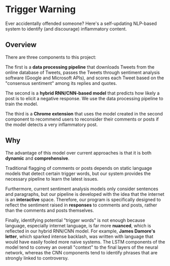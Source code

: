 # Trigger Warning #
Ever accidentally offended someone? Here's a self-updating NLP-based system to identify (and discourage) inflammatory content.

## Overview ##
There are three components to this project:

The first is a **data processing pipeline** that downloads Tweets from the online database of Tweets, 
passes the Tweets through sentiment analysis software (Google and Microsoft APIs), 
and scores each Tweet based on the "consensus sentiment" among its replies and quotes.

The second is a **hybrid RNN/CNN-based model** that predicts how likely a post is to elicit a negative response. 
We use the data processing pipeline to train the model.

The third is a **Chrome extension** that uses the model created in the second component to recommend users to reconsider 
their comments or posts if the model detects a very inflammatory post.

## Why ##
The advantage of this model over current approaches is that it is both **dynamic** and **comprehensive**. 

Traditional flagging of comments or posts depends on static language models that detect certain trigger words, 
but our system provides the necessary pipeline to learn the latest issues.

Furthermore, current sentiment analysis models only consider sentences and paragraphs, 
but our pipeline is developed with the idea that the internet is an **interactive** space. 
Therefore, our program is specifically designed to reflect the sentiment raised in **responses** to comments and posts,
rather than the comments and posts themselves.

Finally, identifying potential "trigger words" is not enough because language, especially internet language, is far more **nuanced**,
which is reflected in our hybrid RNN/CNN model.
For example, **James Damore's letter**, which sparked intense backlash, was written with language that would have easily fooled 
more naive systems. The LSTM components of the model tend to convey an overall "context" to the final layers of the neural network,
whereas the CNN components tend to identify phrases that are strongly linked to controversy.

